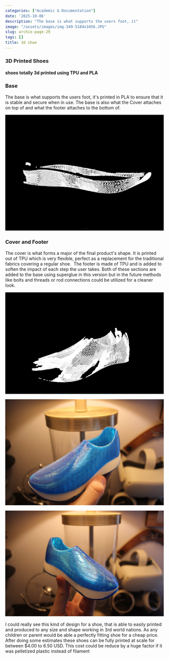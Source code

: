 ```yaml
---
categories: ["Academic & Documentation"]
date: '2025-10-06'
description: "The base is what supports the users foot, it"
image: "/assets/images/img-349-5184x3456.JPG"
slug: archie-page-29
tags: []
title: 3d shoe
---
```



### 3D Printed Shoes


#### shoes totally 3d printed using TPU and PLA




### Base


The base is what supports the users foot, it's printed in PLA to ensure that it is stable and secure when in use. The base is also what the Cover attaches on top of and what the footer attaches to the bottom of.


![Mobirise Website Builder](/assets/images/base-725x529.JPG)




### Cover and Footer


The cover is what forms a major of the final product's shape. It is printed out of TPU which is very flexible, perfect as a replacement for the traditional fabrics covering a regular shoe.  The footer is made of TPU and is added to soften the impact of each step the user takes. Both of these sections are added to the base using superglue in this version but in the future methods like bolts and threads or rod connections could be utilized for a cleaner look.


![Mobirise Website Builder](/assets/images/cover-865x553.JPG)




![Mobirise Website Builder](/assets/images/img-350-1076x717.JPG)


![Mobirise Website Builder](/assets/images/img-349-1076x717.JPG)




I could really see this kind of design for a shoe, that is able to easily printed and produced to any size and shape working in 3rd world nations. As any children or parent would be able a perfectly fitting shoe for a cheap price. After doing some estimates these shoes can be fully printed at scale for between $4.00 to 6.50 USD. This cost could be reduce by a huge factor if it was pelletized plastic instead of filament


